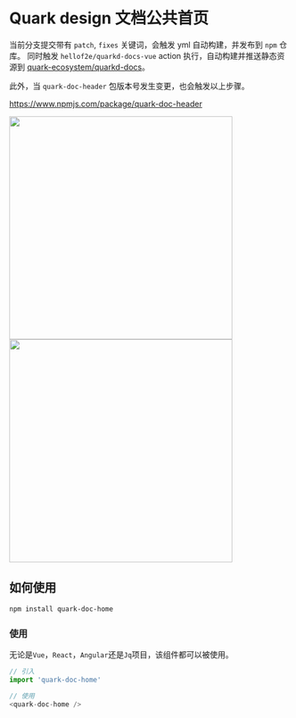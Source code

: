 # Quark design 文档公共首页

当前分支提交带有 `patch`, `fixes` 关键词，会触发 yml 自动构建，并发布到 `npm` 仓库。
同时触发 `hellof2e/quarkd-docs-vue` action 执行，自动构建并推送静态资源到 [quark-ecosystem/quarkd-docs](https://github.com/quark-ecosystem/quarkd-docs)。


此外，当 `quark-doc-header` 包版本号发生变更，也会触发以上步骤。

https://www.npmjs.com/package/quark-doc-header

<img src="https://github.com/hellof2e/quark-doc-home/assets/14307551/c93b34d1-1244-409b-bdd4-fdcefcbd7235" width="400" />
<img src="https://github.com/hellof2e/quark-doc-home/assets/14307551/e9ee42f1-8bb0-425a-87dd-301c84348165" width="400" />


## 如何使用

```bash
npm install quark-doc-home
```


### 使用

无论是`Vue`，`React`，`Angular`还是`Jq`项目，该组件都可以被使用。

```js
// 引入
import 'quark-doc-home'

// 使用
<quark-doc-home />
```
